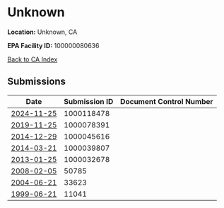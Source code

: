 # Unknown

**Location:** Unknown, CA

**EPA Facility ID:** 100000080636

[Back to CA Index](../../index.md)

## Submissions

| Date | Submission ID | Document Control Number |
|------|--------------|-------------------------|
| [2024-11-25](submissions/1000118478.md) | 1000118478 |  |
| [2019-11-25](submissions/1000078391.md) | 1000078391 |  |
| [2014-12-29](submissions/1000045616.md) | 1000045616 |  |
| [2014-03-21](submissions/1000039807.md) | 1000039807 |  |
| [2013-01-25](submissions/1000032678.md) | 1000032678 |  |
| [2008-02-05](submissions/50785.md) | 50785 |  |
| [2004-06-21](submissions/33623.md) | 33623 |  |
| [1999-06-21](submissions/11041.md) | 11041 |  |
